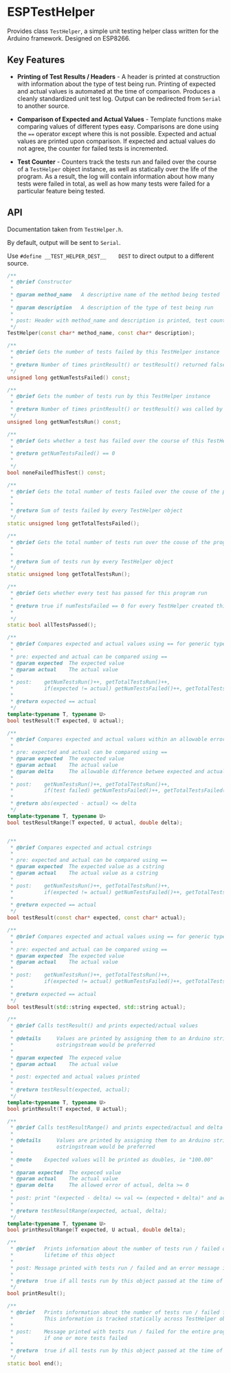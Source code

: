 # ESPTestHelper

Provides class `TestHelper`, a simple unit testing helper class written for the Arduino framework. Designed on ESP8266.

## Key Features
* **Printing of Test Results / Headers** - 
	A header is printed at construction with information about the type of test being run. Printing of expected and actual values is automated at the time of comparison. Produces a cleanly standardized unit test log. Output can be redirected from `Serial` to another source.


* **Comparison of Expected and Actual Values** - 
	Template functions make comparing values of different types easy. Comparisons are done using the `==` operator except where this is not possible. Expected and actual values are printed upon comparison. If expected and actual values do not agree, the counter for failed tests is incremented.

* **Test Counter** - 
	Counters track the tests run and failed over the course of a `TestHelper` object instance, as well as statically over the life of the program. As a result, the log will contain information about how many tests were failed in total, as well as how many tests were failed for a particular feature being tested.





## API

Documentation taken from `TestHelper.h`.

By default, output will be sent to `Serial`. 

Use `#define __TEST_HELPER_DEST__    DEST` to direct output to a different source.


```c++
/**
 * @brief Constructor
 * 
 * @param method_name   A descriptive name of the method being tested
 * 
 * @param description   A description of the type of test being run
 * 
 * post: Header with method_name and description is printed, test counters are incremented
 */
TestHelper(const char* method_name, const char* description);
```



```c++
/**
 * @brief Gets the number of tests failed by this TestHelper instance
 * 
 * @return Number of times printResult() or testResult() returned false from this object
 */
unsigned long getNumTestsFailed() const;
```

```c++
/**
 * @brief Gets the number of tests run by this TestHelper instance
 * 
 * @return Number of times printResult() or testResult() was called by this object
 */
unsigned long getNumTestsRun() const;
```

```c++
/**
 * @brief Gets whether a test has failed over the course of this TestHelper instance
 * 
 * @return getNumTestsFailed() == 0
 * 
 */
bool noneFailedThisTest() const;
```

```c++
/**
 * @brief Gets the total number of tests failed over the couse of the program
 * 
 * 
 * @return Sum of tests failed by every TestHelper object
 */
static unsigned long getTotalTestsFailed();
```

```c++
/**
 * @brief Gets the total number of tests run over the couse of the program
 * 
 * 
 * @return Sum of tests run by every TestHelper object
 */
static unsigned long getTotalTestsRun();
```

```c++
/**
 * @brief Gets whether every test has passed for this program run
 * 
 * @return true if numTestsFailed == 0 for every TestHelper created this program run
 * 
 */
static bool allTestsPassed();
```

```c++
/**
 * @brief Compares expected and actual values using == for generic types
 * 
 * pre: expected and actual can be compared using ==
 * @param expected  The expected value
 * @param actual    The actual value
 * 
 * post:    getNumTestsRun()++, getTotalTestsRun()++,
 *          if(expected != actual) getNumTestsFailed()++, getTotalTestsFailed()++
 * 
 * @return expected == actual
 */
template<typename T, typename U>
bool testResult(T expected, U actual);
```

```c++
/**
 * @brief Compares expected and actual values within an allowable error
 * 
 * pre: expected and actual can be compared using ==
 * @param expected  The expected value
 * @param actual    The actual value
 * @param delta     The allowable difference betwee expected and actual
 * 
 * post:    getNumTestsRun()++, getTotalTestsRun()++,
 *          if(test failed) getNumTestsFailed()++, getTotalTestsFailed()++
 * 
 * @return abs(expected - actual) <= delta
 */
template<typename T, typename U>
bool testResultRange(T expected, U actual, double delta);
```

```c++

/**
 * @brief Compares expected and actual cstrings
 * 
 * pre: expected and actual can be compared using ==
 * @param expected  The expected value as a cstring
 * @param actual    The actual value as a cstring
 * 
 * post:    getNumTestsRun()++, getTotalTestsRun()++,
 *          if(expected != actual) getNumTestsFailed()++, getTotalTestsFailed()++
 * 
 * @return expected == actual
 */
bool testResult(const char* expected, const char* actual);
```

```c++
/**
 * @brief Compares expected and actual values using == for generic types
 * 
 * pre: expected and actual can be compared using ==
 * @param expected  The expected value
 * @param actual    The actual value
 * 
 * post:    getNumTestsRun()++, getTotalTestsRun()++,
 *          if(expected != actual) getNumTestsFailed()++, getTotalTestsFailed()++
 * 
 * @return expected == actual
 */
bool testResult(std::string expected, std::string actual); 
```

```c++
/**
 * @brief Calls testResult() and prints expected/actual values
 * 
 * @details     Values are printed by assigning them to an Arduino string. 
 *              ostringstream would be preferred
 * 
 * @param expected  The expeced value
 * @param actual    The actual value
 * 
 * post: expected and actual values printed
 * 
 * @return testResult(expected, actual);
 */
template<typename T, typename U>
bool printResult(T expected, U actual);
```

```c++
/**
 * @brief Calls testResultRange() and prints expected/actual and delta values
 * 
 * @details     Values are printed by assigning them to an Arduino string. 
 *              ostringstream would be preferred
 * 
 * @note	Expected values will be printed as doubles, ie "100.00"
 * 
 * @param expected  The expeced value
 * @param actual    The actual value
 * @param delta     The allowed error of actual, delta >= 0
 * 
 * post: print "(expected - delta) <= val <= (expected + delta)" and actual value
 * 
 * @return testResultRange(expected, actual, delta);
 */
template<typename T, typename U>
bool printResultRange(T expected, U actual, double delta);
```

```c++
/**
 * @brief 	Prints information about the number of tests run / failed over the
 * 			lifetime of this object
 * 
 * post: Message printed with tests run / failed and an error message if one or more tests failed
 * 
 * @return	true if all tests run by this object passed at the time of the call, false otherwise
 */
bool printResult();
```

```c++
/**
 * @brief 	Prints information about the number of tests run / failed for the course of the program.
 * 			This information is tracked statically across TestHelper object instances
 * 
 * post: 	Message printed with tests run / failed for the entire program and an error message 
 * 			if one or more tests failed
 * 
 * @return	true if all tests run by this object passed at the time of the call, false otherwise
 */
static bool end();
```
	



